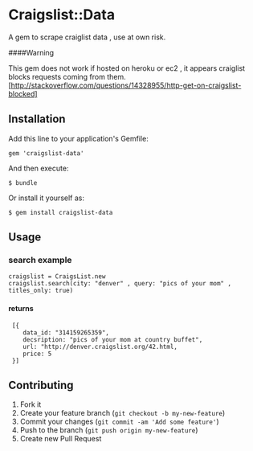 # Craigslist::Data

A gem to scrape craiglist data , use at own risk.  

####Warning

This gem does not work if hosted on heroku or ec2 , it appears craiglist blocks requests coming from them.
[http://stackoverflow.com/questions/14328955/http-get-on-craigslist-blocked]

## Installation

Add this line to your application's Gemfile:

    gem 'craigslist-data'

And then execute:

    $ bundle

Or install it yourself as:

    $ gem install craigslist-data

## Usage

### search example
    
    craigslist = CraigsList.new
    craigslist.search(city: "denver" , query: "pics of your mom" , titles_only: true)

#### returns

     [{
        data_id: "314159265359",
        decsription: "pics of your mom at country buffet",
        url: "http://denver.craigslist.org/42.html,
        price: 5
     }]      

## Contributing

1. Fork it
2. Create your feature branch (`git checkout -b my-new-feature`)
3. Commit your changes (`git commit -am 'Add some feature'`)
4. Push to the branch (`git push origin my-new-feature`)
5. Create new Pull Request
